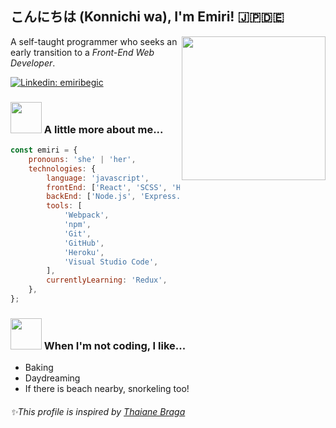 ## こんにちは (Konnichi wa), I'm Emiri! 🇯🇵🇩🇪

<img align='right' src="https://media.giphy.com/media/PflUjSyMJQgeJ8iOWf/giphy.gif" width="230">
<p>A self-taught programmer who seeks an early transition to a <em>Front-End Web Developer</em>.</p>

[![Linkedin: emiribegic](https://img.shields.io/badge/-emiribegic-blue?style=flat-square&logo=linkedin&labelColor=blue&link=https://www.linkedin.com/in/emiribegic/)](https://www.linkedin.com/in/emiribegic/)

### <img src="https://media.giphy.com/media/j0MktH0wmO0U4XVUAx/giphy.gif" width="50"> A little more about me...

```javascript
const emiri = {
	pronouns: 'she' | 'her',
	technologies: {
		language: 'javascript',
		frontEnd: ['React', 'SCSS', 'HTML', 'CSS'],
		backEnd: ['Node.js', 'Express.js'],
		tools: [
			'Webpack',
			'npm',
			'Git',
			'GitHub',
			'Heroku',
			'Visual Studio Code',
		],
		currentlyLearning: 'Redux',
	},
};
```

### <img src="https://media.giphy.com/media/YLxkiyH7rXlnZwPk7E/giphy.gif" width="50"> When I'm not coding, I like...

-   Baking
-   Daydreaming
-   If there is beach nearby, snorkeling too!

###### ✨This profile is inspired by [Thaiane Braga](https://github.com/Thaiane)
